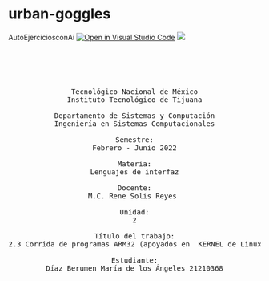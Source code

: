 # urban-goggles
AutoEjerciciosconAi
[![Open in Visual Studio Code](https://classroom.github.com/assets/open-in-vscode-718a45dd9cf7e7f842a935f5ebbe5719a5e09af4491e668f4dbf3b35d5cca122.svg)](https://classroom.github.com/online_ide?assignment_repo_id=12222481&assignment_repo_type=AssignmentRepo)
![](https://s3.amazonaws.com/videos.pentesteracademy.com/videos/badges/low/arm-assembly.png)


<pre>

	<p align=center>

Tecnológico Nacional de México
Instituto Tecnológico de Tijuana

Departamento de Sistemas y Computación
Ingeniería en Sistemas Computacionales

Semestre:
Febrero - Junio 2022

Materia:
Lenguajes de interfaz

Docente:
M.C. Rene Solis Reyes 

Unidad:
2

Título del trabajo:
2.3 Corrida de programas ARM32 (apoyados en  KERNEL de Linux)

Estudiante:
Díaz Berumen María de los Ángeles 21210368

	</p>

</pre>

<pre>

	<p align=left>


